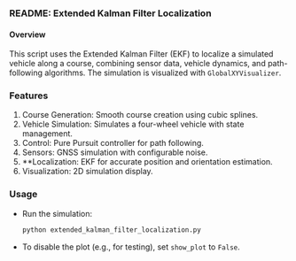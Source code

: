 ### README: Extended Kalman Filter Localization

#### Overview
This script uses the Extended Kalman Filter (EKF) to localize a simulated vehicle along a course, 
combining sensor data, vehicle dynamics, and path-following algorithms. 
The simulation is visualized with `GlobalXYVisualizer`.

### Features
1. Course Generation: Smooth course creation using cubic splines.
2. Vehicle Simulation: Simulates a four-wheel vehicle with state management.
3. Control: Pure Pursuit controller for path following.
4. Sensors: GNSS simulation with configurable noise.
5. **Localization: EKF for accurate position and orientation estimation.
6. Visualization: 2D simulation display.

### Usage
- Run the simulation:
  ```bash
  python extended_kalman_filter_localization.py
  ```
- To disable the plot (e.g., for testing), set `show_plot` to `False`.
